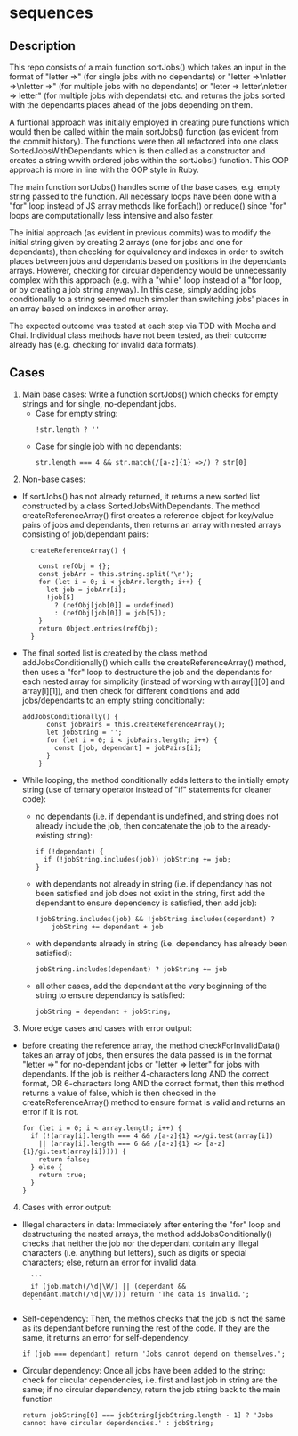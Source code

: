 
# sequences

## Description

This repo consists of a main function sortJobs() which takes an input in the format of "letter =>" (for single jobs with no dependants) or "letter =>\nletter =>\nletter =>" (for multiple jobs with no dependants) or "leter => letter\nletter => letter" (for multiple jobs with dependats) etc. and returns the jobs sorted with the dependants places ahead of the jobs depending on them.

A funtional approach was initially employed in creating pure functions which would then be called within the main sortJobs() function (as evident from the commit history). The functions were then all refactored into one class SortedJobsWithDependants which is then called as a constructor and creates a string wwith ordered jobs within the sortJobs() function. This OOP approach is more in line with the OOP style in Ruby.

The main function sortJobs() handles some of the base cases, e.g. empty string passed to the function.
All necessary loops have been done with a "for" loop instead of JS array methods like forEach() or reduce() since "for" loops are computationally less intensive and also faster.

The initial approach (as evident in previous commits) was to modify the initial string given by creating 2 arrays (one for jobs and one for dependants), then checking for equivalency and indexes in order to switch places between jobs and dependants based on positions in the dependants arrays. However, checking for circular dependency would be unnecessarily complex with this approach (e.g. with a "while" loop instead of a "for loop, or by creating a job string anyway). In this case, simply adding jobs conditionally to a string seemed much simpler than switching jobs' places in an array based on indexes in another array.

The expected outcome was tested at each step via TDD with Mocha and Chai. Individual class methods have not been tested, as their outcome already has (e.g. checking for invalid data formats).


## Cases

1. Main base cases: Write a function sortJobs() which checks for empty strings and for single, no-dependant jobs.
    - Case for empty string:
        ```
        !str.length ? ''
        ```
    - Case for single job with no dependants:
        ```
        str.length === 4 && str.match(/[a-z]{1} =>/) ? str[0]
        ```
2. Non-base cases: 
- If sortJobs() has not already returned, it returns a new sorted list constructed by a class SortedJobsWithDependants. The method createReferenceArray() first creates a reference object for key/value pairs of jobs and dependants, then returns an array with nested arrays consisting of job/dependant pairs:

        createReferenceArray() {

          const refObj = {};
          const jobArr = this.string.split('\n');
          for (let i = 0; i < jobArr.length; i++) {
            let job = jobArr[i];
            !job[5]
              ? (refObj[job[0]] = undefined)
              : (refObj[job[0]] = job[5]);
          }
          return Object.entries(refObj);
        }
        
- The final sorted list is created by the class method addJobsConditionally() which calls the createReferenceArray() method, then uses a "for" loop to destructure the job and the dependants for each nested array for simplicity (instead of working with array[i][0] and array[i][1]), and then check for different conditions and add jobs/dependants to an empty string conditionally:

    ```
    addJobsConditionally() {
          const jobPairs = this.createReferenceArray();
          let jobString = '';
          for (let i = 0; i < jobPairs.length; i++) {
            const [job, dependant] = jobPairs[i];
          }
        }

- While looping, the method conditionally adds letters to the initially empty string (use of ternary operator instead of "if" statements for cleaner code):

    - no dependants (i.e. if dependant is undefined, and string does not already include the job, then concatenate the job to the already-existing string):
        ```
        if (!dependant) {
          if (!jobString.includes(job)) jobString += job;
        }
        ```
    - with dependants not already in string (i.e. if dependancy has not been satisfied and job does not exist in the string, first add the dependant to ensure dependency is satisfied, then add job):
        ```
        !jobString.includes(job) && !jobString.includes(dependant) ?
            jobString += dependant + job
        ```
    - with dependants already in string (i.e. dependancy has already been satisfied):
        ```
        jobString.includes(dependant) ? jobString += job
        ```
    - all other cases, add the dependant at the very beginning of the string to ensure dependancy is satisfied:
        ```
        jobString = dependant + jobString;
        ```

3. More edge cases and cases with error output: 

- before creating the reference array, the method checkForInvalidData() takes an array of jobs, then ensures the data passed is in the format "letter =>" for no-dependant jobs or "letter => letter" for jobs with dependants. If the job is neither 4-characters long AND the correct format, OR 6-characters long AND the correct format, then this method returns a value of false, which is then checked in the createReferenceArray() method to ensure format is valid and returns an error if it is not.

    ```
    for (let i = 0; i < array.length; i++) {
      if (!(array[i].length === 4 && /[a-z]{1} =>/gi.test(array[i])
        || (array[i].length === 6 && /[a-z]{1} => [a-z]{1}/gi.test(array[i])))) {
        return false;
      } else {
        return true;
      }
    }
    ```

4. Cases with error output:

- Illegal characters in data: Immediately after entering the "for" loop and destructuring the nested arrays, the method addJobsConditionally() checks that neither the job nor the dependant contain any illegal characters (i.e. anything but letters), such as digits or special characters; else, return an error for invalid data.

        ```
        if (job.match(/\d|\W/) || (dependant && dependant.match(/\d|\W/))) return 'The data is invalid.';
        ```
    
- Self-dependency: Then, the methos checks that the job is not the same as its dependant before running the rest of the code. If they are the same, it returns an error for self-dependency.
    ```
    if (job === dependant) return 'Jobs cannot depend on themselves.';
    ```
    
- Circular dependency: Once all jobs have been added to the string: check for circular dependencies, i.e. first and last job in string are the same; if no circular dependency, return the job string back to the main function
    ```
    return jobString[0] === jobString[jobString.length - 1] ? 'Jobs cannot have circular dependencies.' : jobString;
    ```
    